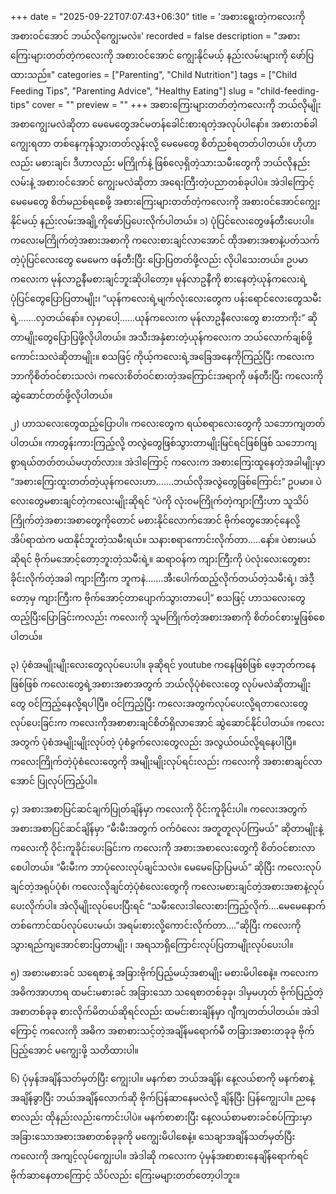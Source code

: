 +++
date = "2025-09-22T07:07:43+06:30"
title = 'အစားရွေးတဲ့ကလေးကို အစားဝင်အောင် ဘယ်လိုကျွေးမလဲ။'
recorded = false
description = "အစားကြေးများတတ်တဲ့ကလေးကို အစားဝင်အောင် ကျွေးနိုင်မယ့် နည်းလမ်းများကို ဖော်ပြထားသည်။"
categories = ["Parenting", "Child Nutrition"]
tags = ["Child Feeding Tips", "Parenting Advice", "Healthy Eating"]
slug = "child-feeding-tips"
cover = ""
preview = ""
+++
အစားကြေးများတတ်တဲ့ကလေးကို ဘယ်လိုမျိုးအစာကျွေးမလဲဆိုတာ မေမေတွေအင်မတန်ခေါင်းစားရတဲ့အလုပ်ပါနော်။ အစားတစ်ခါကျွေးရတာ တစ်နေကုန်သွားတတ်လွန်းလို့ မေမေတွေ စိတ်ညစ်ရတတ်ပါတယ်။ ဟိုဟာလည်း မစားချင်၊ ဒီဟာလည်း မကြိုက်နဲ့ ဖြစ်လေ့ရှိတဲ့သားသမီးတွေကို ဘယ်လိုနည်းလမ်းနဲ့ အစားဝင်အောင် ကျွေးမလဲဆိုတာ အရေးကြီးတဲ့ပညာတစ်ခုပါပဲ။ အဲဒါကြောင့် မေမေတွေ စိတ်မညစ်ရစေဖို့ အစားကြေးများတတ်တဲ့ကလေးကို အစားဝင်အောင်ကျွေးနိုင်မယ့် နည်းလမ်းအချို့ကိုဖော်ပြပေးလိုက်ပါတယ်။
၁) ပုံပြင်လေးတွေဖန်တီးပေးပါ။
ကလေးမကြိုက်တဲ့အစားအစာကို ကလေးစားချင်လာအောင် ထိုအစားအစာနဲ့ပတ်သက်တဲ့ပုံပြင်လေးတွေ မေမေက ဖန်တီးပြီး ပြောပြတတ်ဖို့လည်း လိုပါသေးတယ်။ ဥပမာ ကလေးက မုန်လာဥနီမစားချင်ဘူးဆိုပါတော့။ မုန်လာဥနီကို စားနေတဲ့ယုန်ကလေးရဲ့ပုံပြင်တွေပြောပြတာမျိုး၊
“ယုန်ကလေးရဲ့မျက်လုံးလေးတွေက ပန်းရောင်လေးတွေသမီးရဲ့…….လှတယ်နော်။ လှမှာပေါ့……ယုန်ကလေးက မုန်လာဥနီလေးတွေ စားတာကိုး” ဆိုတာမျိုးတွေပြောပြဖို့လိုပါတယ်။ အသီးအနှံစားတဲ့ယုန်ကလေးက ဘယ်လောက်ချစ်ဖို့ကောင်းသလဲဆိုတာမျိုး။ စသဖြင့် ကိုယ့်ကလေးရဲ့အခြေအနေကိုကြည့်ပြီး ကလေးက ဘာကိုစိတ်ဝင်စားသလဲ၊ ကလေးစိတ်ဝင်စားတဲ့အကြောင်းအရာကို ဖန်တီးပြီး ကလေးကို ဆွဲဆောင်တတ်ဖို့လိုပါတယ်။

၂) ဟာသလေးတွေထည့်ပြောပါ။
ကလေးတွေက ရယ်စရာလေးတွေကို သဘောကျတတ်ပါတယ်။ ကာတွန်းကားကြည့်လို့ တလွဲတွေဖြစ်သွားတာမျိုးမြင်ရင်ဖြစ်ဖြစ် သဘောကျစွာရယ်တတ်တယ်မဟုတ်လား။ အဲဒါကြောင့် ကလေးက အစားကြေးထူနေတဲ့အခါမျိုးမှာ “အစားကြေးထူးတတ်တဲ့ယုန်ကလေးဟာ…….ဘယ်လိုအလွဲတွေဖြစ်ကြောင်း” ဥပမာ။ ပဲလေးတွေမစားချင်တဲ့ကလေးမျိုးဆိုရင် “ပဲကို လုံးဝမကြိုက်တဲ့ကျားကြီးဟာ သူသိပ်ကြိုက်တဲ့အစားအစာတွေကိုတောင် မစားနိုင်လောက်အောင် ဗိုက်တွေအောင့်နေလို့ အိပ်ရာထဲက မထနိုင်ဘူးတဲ့သမီးရယ်။ သနားစရာကောင်းလိုက်တာ…..နော်။ ပဲစားမယ်ဆိုရင် ဗိုက်မအောင့်တော့ဘူးတဲ့သမီးရဲ့။ ဆရာဝန်က ကျားကြီးကို ပဲလုံးလေးတွေစားခိုင်းလိုက်တဲ့အခါ ကျားကြီးက ဘူကနဲ…….အီးပေါက်ထည့်လိုက်တယ်တဲ့သမီးရဲ့၊ အဲဒီ့တော့မှ ကျားကြီးက ဗိုက်အောင့်တာပျောက်သွားတာပေါ့” စသဖြင့် ဟာသလေးတွေ ထည့်ပြီးပြောခြင်းကလည်း ကလေးကို သူမကြိုက်တဲ့အစားအစာကို စိတ်ဝင်စားမှုဖြစ်စေပါတယ်။

၃) ပုံစံအမျိုးမျိုးလေးတွေလုပ်ပေးပါ။
ခုဆိုရင် youtube ကနေဖြစ်ဖြစ် ဖေ့ဘုတ်ကနေဖြစ်ဖြစ် ကလေးတွေရဲ့အစားအစာအတွက် ဘယ်လိုပုံစံလေးတွေ လုပ်မလဲဆိုတာမျိုးတွေ ဝင်ကြည့်နေလို့ရပါပြီ။ ဝင်ကြည့်ပြီး ကလေးအတွက်လုပ်ပေးလို့ရတာလေးတွေ လုပ်ပေးခြင်းက ကလေးကိုအစာစားချင်စိတ်ရှိလာအောင် ဆွဲဆောင်နိုင်ပါတယ်။ ကလေးအတွက် ပုံစံအမျိုးမျိုးလုပ်တဲ့ ပုံစံခွက်လေးတွေလည်း အလွယ်ဝယ်လို့ရနေပါပြီ။ ကလေးကြိုက်တဲ့ပုံစံလေးတွေကို အမျိုးမျိုးလုပ်ရင်းလည်း ကလေးကို အစားစာချင်လာအောင် ပြုလုပ်ကြည့်ပါ။

၄) အစားအစာပြင်ဆင်ချက်ပြုတ်ချိန်မှာ ကလေးကို ဝိုင်းကူခိုင်းပါ။
ကလေးအတွက်အစားအစာပြင်ဆင်ချိန်မှာ “မီးမီးအတွက် ဝက်ဝံလေး အတူတူလုပ်ကြမယ်” ဆိုတာမျိုးနဲ့ ကလေးကို ဝိုင်းကူခိုင်းပေးခြင်းက ကလေးကို အစားအစာလေးတွေကို စိတ်ဝင်စားလာစေပါတယ်။ “မီးမီးက ဘာပုံလေးလုပ်ချင်သလဲ။ မေမေပြောပြမယ်” ဆိုပြီး ကလေးလုပ်ချင်တဲ့အရုပ်ပုံစံ၊ ကလေးလိုချင်တဲ့ပုံစံလေးတွေကို ကလေးမစားချင်တဲ့အစားအစာနဲ့လုပ်ပေးလိုက်ပါ။ အဲလိုမျိုးလုပ်ပေးပြီးရင် “သမီးလေးဒါလေးစားကြည့်လိုက်….မေမေနောက်တစ်ကောင်ထပ်လုပ်ပေးမယ်၊ အရမ်းစားလို့ကောင်းလိုက်တာ….”ဆိုပြီး ကလေးကို သွားရည်ကျအောင်စားပြတာမျိုး ၊ အရသာရှိကြောင်းလုပ်ပြတာမျိုးလုပ်ပေးပါ။

၅) အစားမစားခင် သရေစာနဲ့ အခြားဗိုက်ပြည့်မယ့်အစာမျိုး မစားမိပါစေနဲ့။
ကလေးက အဓိကအာဟာရ ထမင်းမစားခင် အခြားသော သရေစာတစ်ခုခု၊ ဒါမှမဟုတ် ဗိုက်ပြည့်တဲ့အစာတစ်ခုခု စားလိုက်မိတယ်ဆိုရင်လည်း ထမင်းစားချိန်မှာ ဂျီကျတတ်ပါတယ်။ အဲဒါကြောင့် ကလေးကို အဓိက အစာစားသင့်တဲ့အချိန်မရောက်မီ တခြားအစားတခုခု ဗိုက်ပြည့်အောင် မကျွေးဖို့ သတိထားပါ။

၆) ပုံမှန်အချိန်သတ်မှတ်ပြီး ကျွေးပါ။
မနက်စာ ဘယ်အချိန်၊ နေ့လယ်စာကို မနက်စာနဲ့အချိန်ခွာပြီး ဘယ်အချိန်လောက်ဆို ဗိုက်ပြန်ဆာနေမလဲလို့ ချိန်ပြီး ပြန်ကျွေးပါ။ ညနေစာလည်း ထိုနည်းလည်းကောင်းပါပဲ။ မနက်စာစားပြီး နေ့လယ်စာမစားခင်စပ်ကြားမှာ အခြားသောအစားအစာတစ်ခုခုကို မကျွေးမိပါစေနဲ့။ သေချာအချိန်သတ်မှတ်ပြီး ကလေးကို အကျင့်လုပ်ကျွေးပါ။ အဲဒါဆို ကလေးက ပုံမှန်အစာစားနေချိန်ရောက်ရင် ဗိုက်ဆာနေတာကြောင့် သိပ်လည်း ကြေးမများတတ်တော့ပါဘူး။ 